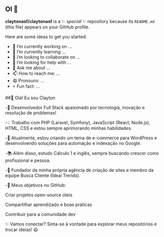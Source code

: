 ## Ol 👋


**claytonasf/claytonasf** is a ✨ _special_ ✨ repository because its `README.md` (this file) appears on your GitHub profile.

Here are some ideas to get you started:

- 🔭 I’m currently working on ...
- 🌱 I’m currently learning ...
- 👯 I’m looking to collaborate on ...
- 🤔 I’m looking for help with ...
- 💬 Ask me about ...
- 📫 How to reach me: ...
- 😄 Pronouns: ...
- ⚡ Fun fact: ...


##👋 Olá! Eu sou Clayton

-🚀 Desenvolvedor Full Stack apaixonado por tecnologia, inovação e resolução de problemas!

-💡 Trabalho com PHP (Laravel, Symfony), JavaScript (React, Node.js), HTML, CSS e estou sempre aprimorando minhas habilidades.

-🎯 Atualmente, estou criando um tema de e-commerce para WordPress e desenvolvendo soluções para automação e indexação no Google.

-📚 Além disso, estudo Cálculo 1 e inglês, sempre buscando crescer como profissional e pessoa.

-💼 Fundador da minha própria agência de criação de sites e membro da equipe Busca Cliente (Ideal Trends).

-🔗 Meus objetivos no GitHub:

Criar projetos open-source úteis

Compartilhar aprendizado e boas práticas

Contribuir para a comunidade dev

✨ Vamos conectar? Sinta-se à vontade para explorar meus repositórios e trocar ideias! 😃
